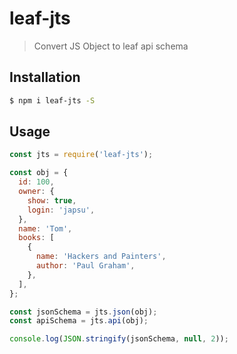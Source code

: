 # leaf-jts

> Convert JS Object to leaf api schema


## Installation

```bash
$ npm i leaf-jts -S
```

## Usage


```js
const jts = require('leaf-jts');

const obj = {
  id: 100,
  owner: {
    show: true,
    login: 'japsu',
  },
  name: 'Tom',
  books: [
    {
      name: 'Hackers and Painters',
      author: 'Paul Graham',
    },
  ],
};

const jsonSchema = jts.json(obj);
const apiSchema = jts.api(obj);

console.log(JSON.stringify(jsonSchema, null, 2));

```
